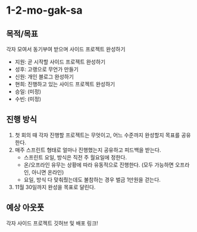 # 1-2-mo-gak-sa

## 목적/목표
각자 모여서 동기부여 받으며 사이드 프로젝트 완성하기
- 지원: 곧 시작할 사이드 프로젝트 완성하기
- 성후: 고랭으로 무언가 만들기
- 신원: 개인 블로그 완성하기
- 현희: 진행하고 있는 사이드 프로젝트 완성하기
- 승일: (미정)
- 수빈: (미정)

## 진행 방식
1. 첫 회의 때 각자 진행할 프로젝트는 무엇이고, 어느 수준까지 완성할지 목표를 공유한다.
2. 매주 스프린트 형태로 얼마나 진행했는지 공유하고 피드백을 받는다.
   - 스프린트 요일, 방식은 직전 주 월요일에 정한다.
   - 온/오프라인 유무는 상황에 따라 유동적으로 진행한다. (모두 가능하면 오프라인, 아니면 온라인)
   - 요일, 방식 다 맞춰줬는데도 불참하는 경우 벌금 1만원을 걷는다.
3. 11월 30일까지 완성을 목표로 달린다.

## 예상 아웃풋
각자 사이드 프로젝트 깃허브 및 배포 링크!
